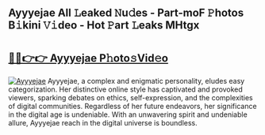 ## Ayyyejae All 𝙻eaked 𝙽u𝚍es - Part-moF 𝙿hotos B𝚒kini 𝚅𝚒deo - Hot 𝙿art 𝙻eaks MHtgx

# <h2><a href="http://ld18kr.urlbe.top/?page=Ayyyejae">🔗🔗👉👉 Ayyyejae P𝚑oto𝚜Vid𝚎o</a></h2>

[![Ayyyejae](https://i.imgur.com/eBuTRDB.gif)](http://ld18kr.urlbe.top/?page=Ayyyejae)
Ayyyejae, a complex and enigmatic personality, eludes easy categorization. Her distinctive online style has captivated and provoked viewers, sparking debates on ethics, self-expression, and the complexities of digital communities. Regardless of her future endeavors, her significance in the digital age is undeniable. With an unwavering spirit and undeniable allure, Ayyyejae reach in the digital universe is boundless.
